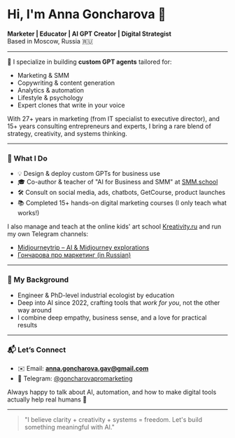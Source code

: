 # Hi, I'm Anna Goncharova 👋

**Marketer | Educator | AI GPT Creator | Digital Strategist**  
Based in Moscow, Russia 🇷🇺

---

🧠 I specialize in building **custom GPT agents** tailored for:
- Marketing & SMM
- Copywriting & content generation
- Analytics & automation
- Lifestyle & psychology
- Expert clones that write in your voice

With 27+ years in marketing (from IT specialist to executive director), and 15+ years consulting entrepreneurs and experts, I bring a rare blend of strategy, creativity, and systems thinking.

---

### 🔧 What I Do
- 💡 Design & deploy custom GPTs for business use
- 🎓 Co-author & teacher of "AI for Business and SMM" at [SMM.school](https://smm.school/nejrosetikursav)
- 🛠️ Consult on social media, ads, chatbots, GetCourse, product launches
- 📚 Completed 15+ hands-on digital marketing courses (I only teach what works!)

I also manage and teach at the online kids' art school [Kreativity.ru](https://kreativity.ru/) and run my own Telegram channels:
- [Midjourneytrip – AI & Midjourney explorations](https://t.me/Midjourneytrip)
- [Гончарова про маркетинг (in Russian)](https://t.me/goncharovapromarketing)

---

### 🧪 My Background
- Engineer & PhD-level industrial ecologist by education
- Deep into AI since 2022, crafting tools that *work for you*, not the other way around
- I combine deep empathy, business sense, and a love for practical results

---

### 📬 Let’s Connect
- ✉️ Email: **anna.goncharova.gav@gmail.com**
- 🔗 Telegram: [@goncharovapromarketing](https://t.me/goncharovapromarketing)

Always happy to talk about AI, automation, and how to make digital tools actually help real humans 🧩

---

> "I believe clarity + creativity + systems = freedom. Let's build something meaningful with AI."
